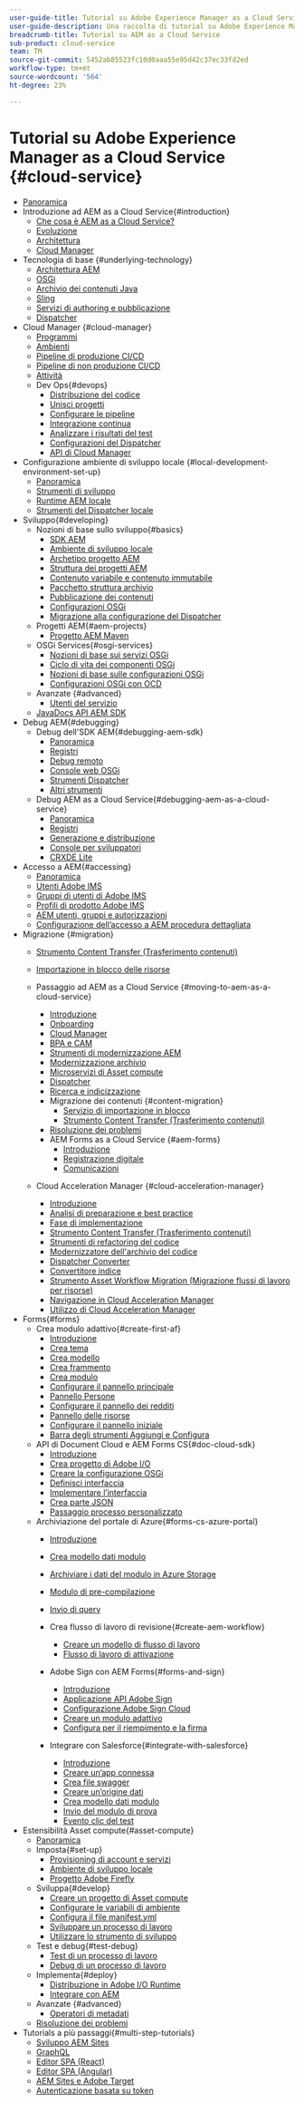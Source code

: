 ```yaml
---
user-guide-title: Tutorial su Adobe Experience Manager as a Cloud Service
user-guide-description: Una raccolta di tutorial su Adobe Experience Manager as a Cloud Service.
breadcrumb-title: Tutorial su AEM as a Cloud Service
sub-product: cloud-service
team: TM
source-git-commit: 5452ab85523fc10d0aaa55e95d42c37ec33fd2ed
workflow-type: tm+mt
source-wordcount: '564'
ht-degree: 23%

---
```



# Tutorial su Adobe Experience Manager as a Cloud Service {#cloud-service}

+ [Panoramica](./overview.md)
+ Introduzione ad AEM as a Cloud Service{#introduction}
   + [Che cosa è AEM as a Cloud Service?](./introduction/what-is-aem-as-a-cloud-service.md)
   + [Evoluzione](./introduction/evolution.md)
   + [Architettura](./introduction/architecture.md)
   + [Cloud Manager](./introduction/cloud-manager.md)
+ Tecnologia di base {#underlying-technology}
   + [Architettura AEM](./underlying-technology/introduction-architecture.md)
   + [OSGi](./underlying-technology/introduction-osgi.md)
   + [Archivio dei contenuti Java](./underlying-technology/introduction-jcr.md)
   + [Sling](./underlying-technology/introduction-sling.md)
   + [Servizi di authoring e pubblicazione](./underlying-technology/introduction-author-publish.md)
   + [Dispatcher](./underlying-technology/introduction-dispatcher.md)
+ Cloud Manager {#cloud-manager}
   + [Programmi](./cloud-manager/programs.md)
   + [Ambienti](./cloud-manager/environments.md)
   + [Pipeline di produzione CI/CD](./cloud-manager/cicd-production-pipeline.md)
   + [Pipeline di non produzione CI/CD](./cloud-manager/cicd-non-production-pipeline.md)
   + [Attività](./cloud-manager/activity.md)
   + Dev Ops{#devops}
      + [Distribuzione del codice](./cloud-manager/devops/deploy-code.md)
      + [Unisci progetti](./cloud-manager/devops/merge-projects.md)
      + [Configurare le pipeline](./cloud-manager/devops/configure-pipelines.md)
      + [Integrazione continua](./cloud-manager/devops/continuous-integration.md)
      + [Analizzare i risultati del test](./cloud-manager/devops/analyze-test-results.md)
      + [Configurazioni del Dispatcher](./cloud-manager/devops/dispatcher-configurations.md)
      + [API di Cloud Manager](./cloud-manager/devops/cloud-manager-apis.md)
+ Configurazione ambiente di sviluppo locale {#local-development-environment-set-up}
   + [Panoramica](./local-development-environment/overview.md)
   + [Strumenti di sviluppo](./local-development-environment/development-tools.md)
   + [Runtime AEM locale](./local-development-environment/aem-runtime.md)
   + [Strumenti del Dispatcher locale](./local-development-environment/dispatcher-tools.md)
+ Sviluppo{#developing}
   + Nozioni di base sullo sviluppo{#basics}
      + [SDK AEM](./developing/basics/aem-sdk.md)
      + [Ambiente di sviluppo locale](./developing/basics/local-development-environment.md)
      + [Archetipo progetto AEM](./developing/basics/aem-project-archetype.md)
      + [Struttura dei progetti AEM](./developing/basics/project-structure.md)
      + [Contenuto variabile e contenuto immutabile](./developing/basics/mutable-immutable.md)
      + [Pacchetto struttura archivio](./developing/basics/repository-structure-package.md)
      + [Pubblicazione dei contenuti](./developing/basics/content-publishing.md)
      + [Configurazioni OSGi](./developing/basics/osgi-configurations.md)
      + [Migrazione alla configurazione del Dispatcher](./developing/basics/dispatcher-configuration.md)
   + Progetti AEM{#aem-projects}
      + [Progetto AEM Maven](./developing/projects/maven-project-structure.md)
   + OSGi Services{#osgi-services}
      + [Nozioni di base sui servizi OSGi](./developing/osgi-services/basics.md)
      + [Ciclo di vita dei componenti OSGi](./developing/osgi-services/lifecycle.md)
      + [Nozioni di base sulle configurazioni OSGi](./developing/osgi-services/configurations.md)
      + [Configurazioni OSGi con OCD](./developing/osgi-services/configurations-ocd.md)
   + Avanzate {#advanced}
      + [Utenti del servizio](./developing/advanced/service-users.md)
   + [JavaDocs API AEM SDK](https://javadoc.io/doc/com.adobe.aem/aem-sdk-api/latest/index.html)
+ Debug AEM{#debugging}
   + Debug dell&#39;SDK AEM{#debugging-aem-sdk}
      + [Panoramica](./debugging/aem-sdk-local-quickstart/overview.md)
      + [Registri](./debugging/aem-sdk-local-quickstart/logs.md)
      + [Debug remoto](./debugging/aem-sdk-local-quickstart/remote-debugging.md)
      + [Console web OSGi](./debugging/aem-sdk-local-quickstart/osgi-web-consoles.md)
      + [Strumenti Dispatcher](./debugging/aem-sdk-local-quickstart/dispatcher-tools.md)
      + [Altri strumenti](./debugging/aem-sdk-local-quickstart/other-tools.md)
   + Debug AEM as a Cloud Service{#debugging-aem-as-a-cloud-service}
      + [Panoramica](./debugging/cloud-service/overview.md)
      + [Registri](./debugging/cloud-service/logs.md)
      + [Generazione e distribuzione](./debugging/cloud-service/build-and-deployment.md)
      + [Console per sviluppatori](./debugging/cloud-service/developer-console.md)
      + [CRXDE Lite](./debugging/cloud-service/crxde-lite.md)
+ Accesso a AEM{#accessing}
   + [Panoramica](./accessing/overview.md)
   + [Utenti Adobe IMS](./accessing/adobe-ims-users.md)
   + [Gruppi di utenti di Adobe IMS](./accessing/adobe-ims-user-groups.md)
   + [Profili di prodotto Adobe IMS](./accessing/adobe-ims-product-profiles.md)
   + [AEM utenti, gruppi e autorizzazioni](./accessing/aem-users-groups-and-permissions.md)
   + [Configurazione dell’accesso a AEM procedura dettagliata](./accessing/walk-through.md)
+ Migrazione {#migration}
   + [Strumento Content Transfer (Trasferimento contenuti) ](./migration/content-transfer-tool.md)
   + [Importazione in blocco delle risorse](./migration/bulk-import.md)

   + Passaggio ad AEM as a Cloud Service {#moving-to-aem-as-a-cloud-service}
      + [Introduzione](./migration/moving-to-aem-as-a-cloud-service/introduction.md)
      + [Onboarding](./migration/moving-to-aem-as-a-cloud-service/onboarding.md)
      + [Cloud Manager](./migration/moving-to-aem-as-a-cloud-service/cloud-manager.md)
      + [BPA e CAM](./migration/moving-to-aem-as-a-cloud-service/bpa-and-cam.md)
      + [Strumenti di modernizzazione AEM](./migration/moving-to-aem-as-a-cloud-service/aem-modernization-tools.md)
      + [Modernizzazione archivio](./migration/moving-to-aem-as-a-cloud-service/repository-modernization.md)
      + [Microservizi di Asset compute](./migration/moving-to-aem-as-a-cloud-service/asset-compute-microservices.md)
      + [Dispatcher](./migration/moving-to-aem-as-a-cloud-service/dispatcher.md)
      + [Ricerca e indicizzazione](./migration/moving-to-aem-as-a-cloud-service/search-and-indexing.md)
      + Migrazione dei contenuti {#content-migration}
         + [Servizio di importazione in blocco](./migration/moving-to-aem-as-a-cloud-service/content-migration/bulk-import-service.md)
         + [Strumento Content Transfer (Trasferimento contenuti) ](./migration/moving-to-aem-as-a-cloud-service/content-migration/content-transfer-tool.md)
      + [Risoluzione dei problemi](./migration/moving-to-aem-as-a-cloud-service/troubleshooting.md)
      + AEM Forms as a Cloud Service {#aem-forms}
         + [Introduzione](./migration/moving-to-aem-as-a-cloud-service/aem-forms/introduction.md)
         + [Registrazione digitale](./migration/moving-to-aem-as-a-cloud-service/aem-forms/digital-enrollment.md)
         + [Comunicazioni](./migration/moving-to-aem-as-a-cloud-service/aem-forms/communications.md)
   + Cloud Acceleration Manager {#cloud-acceleration-manager}
      + [Introduzione](./migration/cloud-acceleration-manager/introduction.md)
      + [Analisi di preparazione e best practice](./migration/cloud-acceleration-manager/readiness-and-best-practice-analyzer.md)
      + [Fase di implementazione](./migration/cloud-acceleration-manager/implementation-phase.md)
      + [Strumento Content Transfer (Trasferimento contenuti) ](./migration/cloud-acceleration-manager/content-transfer-tool.md)
      + [Strumenti di refactoring del codice](./migration/cloud-acceleration-manager/code-refactoring-tools.md)
      + [Modernizzatore dell&#39;archivio del codice](./migration/cloud-acceleration-manager/code-repository-modernizer.md)
      + [Dispatcher Converter](./migration/cloud-acceleration-manager/dispatcher-converter.md)
      + [Convertitore indice](./migration/cloud-acceleration-manager/index-converter.md)
      + [Strumento Asset Workflow Migration (Migrazione flussi di lavoro per risorse)](./migration/cloud-acceleration-manager/asset-workflow-migration-tool.md)
      + [Navigazione in Cloud Acceleration Manager](./migration/cloud-acceleration-manager/navigating.md)
      + [Utilizzo di Cloud Acceleration Manager](./migration/cloud-acceleration-manager/using.md)
+ Forms{#forms}
   + Crea modulo adattivo{#create-first-af}
      + [Introduzione](./forms/create-first-af/introduction.md)
      + [Crea tema](./forms/create-first-af/create-theme.md)
      + [Crea modello](./forms/create-first-af/create-template.md)
      + [Crea frammento](./forms/create-first-af/create-fragments.md)
      + [Crea modulo](./forms/create-first-af/create-af.md)
      + [Configurare il pannello principale](./forms/create-first-af/configure-root-panel.md)
      + [Pannello Persone](./forms/create-first-af/configure-people-panel.md)
      + [Configurare il pannello dei redditi](./forms/create-first-af/configure-income-panel.md)
      + [Pannello delle risorse](./forms/create-first-af/configure-assets-panel.md)
      + [Configurare il pannello iniziale](./forms/create-first-af/configure-start-panel.md)
      + [Barra degli strumenti Aggiungi e Configura](./forms/create-first-af/add-configure-toolbar.md)
   + API di Document Cloud e AEM Forms CS{#doc-cloud-sdk}
      + [Introduzione](./forms/doc-cloud-sdk/introduction.md)
      + [Crea progetto di Adobe I/O](./forms/doc-cloud-sdk/create-document-cloud-credentials.md)
      + [Creare la configurazione OSGi](./forms/doc-cloud-sdk/create-doc-cloud-configuration.md)
      + [Definisci interfaccia](./forms/doc-cloud-sdk/create-interface.md)
      + [Implementare l’interfaccia](./forms/doc-cloud-sdk/implement-interface.md)
      + [Crea parte JSON](./forms/doc-cloud-sdk/get-content-analyzer.md)
      + [Passaggio processo personalizzato](./forms/doc-cloud-sdk/custom-process-step.md)
   + Archiviazione del portale di Azure{#forms-cs-azure-portal}
      + [Introduzione](./forms/forms-cs-azure-portal/introduction.md)
      + [Crea modello dati modulo](./forms/forms-cs-azure-portal/create-fdm.md)
      + [Archiviare i dati del modulo in Azure Storage](./forms/forms-cs-azure-portal/create-af.md)
      + [Modulo di pre-compilazione](./forms/forms-cs-azure-portal/prefill-af-storage.md)
      + [Invio di query](./forms/forms-cs-azure-portal/query-submitted-data.md)


      + Crea flusso di lavoro di revisione{#create-aem-workflow}
         + [Creare un modello di flusso di lavoro](./forms/create-aem-workflow/create-workflow.md)
         + [Flusso di lavoro di attivazione](./forms/create-aem-workflow/configure-af.md)
      + Adobe Sign con AEM Forms{#forms-and-sign}
         + [Introduzione](./forms/forms-and-sign/introduction.md)
         + [Applicazione API Adobe Sign](./forms/forms-and-sign/create-sign-api-application.md)
         + [Configurazione Adobe Sign Cloud](./forms/forms-and-sign/create-adobe-sign-cloud-configuration.md)
         + [Creare un modulo adattivo](./forms/forms-and-sign/create-adaptive-form.md)
         + [Configura per il riempimento e la firma](./forms/forms-and-sign/configure-form-fill-and-sign.md)
      + Integrare con Salesforce{#integrate-with-salesforce}
         + [Introduzione](./forms/integrate-with-salesforce/introduction.md)
         + [Creare un’app connessa](./forms/integrate-with-salesforce/create-connected-app.md)
         + [Crea file swagger](./forms/integrate-with-salesforce/describe-rest-api.md)
         + [Creare un’origine dati](./forms/integrate-with-salesforce/create-data-source.md)
         + [Crea modello dati modulo](./forms/integrate-with-salesforce/create-form-data-model.md)
         + [Invio del modulo di prova](./forms/integrate-with-salesforce/create-lead-submitting-form.md)
         + [Evento clic del test](./forms/integrate-with-salesforce/create-lead-click-event.md)
+ Estensibilità Asset compute{#asset-compute}
   + [Panoramica](./asset-compute/overview.md)
   + Imposta{#set-up}
      + [Provisioning di account e servizi](./asset-compute/set-up/accounts-and-services.md)
      + [Ambiente di sviluppo locale](./asset-compute/set-up/development-environment.md)
      + [Progetto Adobe Firefly](./asset-compute/set-up/firefly.md)
   + Sviluppa{#develop}
      + [Creare un progetto di Asset compute](./asset-compute/develop/project.md)
      + [Configurare le variabili di ambiente](./asset-compute/develop/environment-variables.md)
      + [Configura il file manifest.yml](./asset-compute/develop/manifest.md)
      + [Sviluppare un processo di lavoro](./asset-compute/develop/worker.md)
      + [Utilizzare lo strumento di sviluppo](./asset-compute/develop/development-tool.md)
   + Test e debug{#test-debug}
      + [Test di un processo di lavoro](./asset-compute/test-debug/test.md)
      + [Debug di un processo di lavoro](./asset-compute/test-debug/debug.md)
   + Implementa{#deploy}
      + [Distribuzione in Adobe I/O Runtime](./asset-compute/deploy/runtime.md)
      + [Integrare con AEM](./asset-compute/deploy/processing-profiles.md)
   + Avanzate {#advanced}
      + [Operatori di metadati](./asset-compute/advanced/metadata.md)
   + [Risoluzione dei problemi](./asset-compute/troubleshooting.md)
+ Tutorials a più passaggi{#multi-step-tutorials}
   + [Sviluppo AEM Sites](https://experienceleague.adobe.com/docs/experience-manager-learn/getting-started-wknd-tutorial-develop/overview.html)
   + [GraphQL](https://experienceleague.adobe.com/docs/experience-manager-learn/getting-started-with-aem-headless/graphql/overview.html)
   + [Editor SPA (React)](https://experienceleague.adobe.com/docs/experience-manager-learn/spa-react-tutorial/overview.html)
   + [Editor SPA (Angular)](https://experienceleague.adobe.com/docs/experience-manager-learn/spa-angular-tutorial/overview.html)
   + [AEM Sites e Adobe Target](https://experienceleague.adobe.com/docs/experience-manager-learn/aem-target-tutorial/overview.html)
   + [Autenticazione basata su token](https://experienceleague.adobe.com/docs/experience-manager-learn/getting-started-with-aem-headless/authentication/overview.html)
